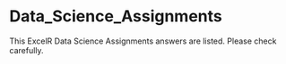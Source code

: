 # Data_Science_Assignments
This ExcelR Data Science Assignments answers are listed. Please check carefully.
